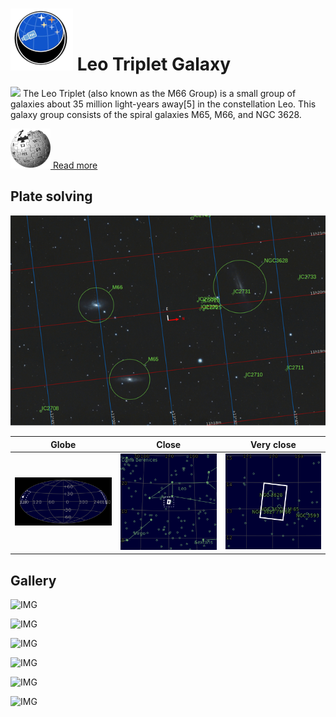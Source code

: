 # ![](..//Imaging//Common/pyl-tiny.png) Leo Triplet Galaxy
![](..//Imaging//JPEG/Leo_Triplet_Galaxy+00+co.jpg)
The Leo Triplet (also known as the M66 Group) is a small group of galaxies about 35 million light-years away[5] in the constellation Leo. This galaxy group consists of the spiral galaxies M65, M66, and NGC 3628.

[![](..//Imaging//Common/Wikipedia.png) Read more](https://en.wikipedia.org/wiki/Leo_Triplet)
## Plate solving 


![IMG](..//Imaging//HD/Leo_Triplet_Galaxy_Annotated.jpg)


| Globe | Close | Very close |
| ----- | ----- | ----- |
|![IMG](..//Imaging//HD/Leo_Triplet_Galaxy_Globe.jpg) |![IMG](..//Imaging//HD/Leo_Triplet_Galaxy_Close.jpg) |![IMG](..//Imaging//HD/Leo_Triplet_Galaxy_Closer.jpg) |

## Gallery
![IMG](..//Imaging//JPEG/Leo_Triplet_Galaxy+00+co.jpg) 

![IMG](..//Imaging//JPEG/Leo_Triplet_Galaxy+01+co.jpg) 

![IMG](..//Imaging//JPEG/Leo_Triplet_Galaxy+02+co.jpg) 

![IMG](..//Imaging//JPEG/Leo_Triplet_Galaxy+03+co.jpg) 

![IMG](..//Imaging//JPEG/Leo_Triplet_Galaxy+04+co.jpg) 

![IMG](..//Imaging//JPEG/Leo_Triplet_Galaxy+00+bg.jpg)
